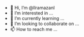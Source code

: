 - 👋 Hi, I’m @llramazanl
- 👀 I’m interested in ...
- 🌱 I’m currently learning ...
- 💞️ I’m looking to collaborate on ...
- 📫 How to reach me ...

<!---
llramazanl/llramazanl is a ✨ special ✨ repository because its `README.md` (this file) appears on your GitHub profile.
You can click the Preview link to take a look at your changes.
--->
